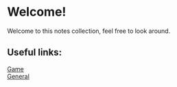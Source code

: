 # Welcome!
Welcome to this notes collection, feel free to look around.

## Useful links:
[Game](?c=game/README.md)  
[General](?c=general/README.md)